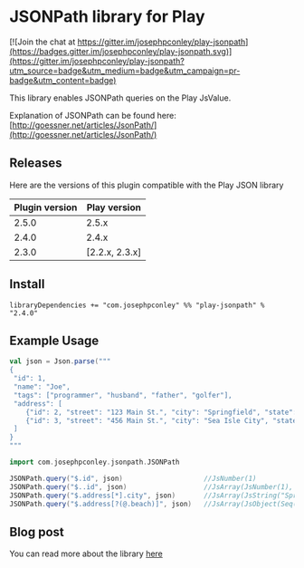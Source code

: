 JSONPath library for Play
=====================================

[![Join the chat at https://gitter.im/josephpconley/play-jsonpath](https://badges.gitter.im/josephpconley/play-jsonpath.svg)](https://gitter.im/josephpconley/play-jsonpath?utm_source=badge&utm_medium=badge&utm_campaign=pr-badge&utm_content=badge)

This library enables JSONPath queries on the Play JsValue.

Explanation of JSONPath can be found here: [http://goessner.net/articles/JsonPath/](http://goessner.net/articles/JsonPath/)

## Releases

Here are the versions of this plugin compatible with the Play JSON library

| Plugin version | Play version    |
|----------------|-----------------|
| 2.5.0          |  2.5.x          |
| 2.4.0          |  2.4.x          |
| 2.3.0          | [2.2.x, 2.3.x]  |

## Install

`libraryDependencies += "com.josephpconley" %% "play-jsonpath" % "2.4.0"`

## Example Usage

```scala
val json = Json.parse("""
{
 "id": 1,
 "name": "Joe",
 "tags": ["programmer", "husband", "father", "golfer"],
 "address": [
    {"id": 2, "street": "123 Main St.", "city": "Springfield", "state": "PA"},
    {"id": 3, "street": "456 Main St.", "city": "Sea Isle City", "state": "NJ", "beach": true}
 ]
}
"""

import com.josephpconley.jsonpath.JSONPath

JSONPath.query("$.id", json)                    //JsNumber(1)
JSONPath.query("$..id", json)                   //JsArray(JsNumber(1), JsNumber(2), JsNumber(3))
JSONPath.query("$.address[*].city", json)       //JsArray(JsString("Springfield"), JsString("Sea Isle City"))
JSONPath.query("$.address[?(@.beach)]", json)   //JsArray(JsObject(Seq("id" -> JsNumber(3), "street" -> JsString("456 Main St."), "city" -> JsString("Sea Isle City"), "state" -> JsString("NJ"), "beach" -> JsBoolean(true)))
```

## Blog post

You can read more about the library [here](http://www.josephpconley.com/2014/04/15/jsonpath-for-play.html)
